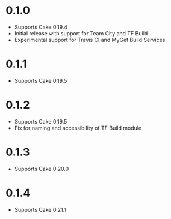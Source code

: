 # 0.1.0

- Supports Cake 0.19.4
- Initial release with support for Team City and TF Build
- Experimental support for Travis CI and MyGet Build Services

# 0.1.1

- Supports Cake 0.19.5

# 0.1.2

- Supports Cake 0.19.5
- Fix for naming and accessibility of TF Build module

# 0.1.3

- Supports Cake 0.20.0

# 0.1.4

- Supports Cake 0.21.1